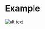 # Example

![alt text](https://github.com/Game-Pollakrit/harbour_space_mobile_app/blob/main/Project_HW%233/example/Screenshot_20231130_021700.png)